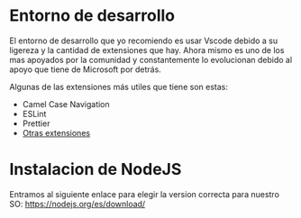 # Entorno de desarrollo

El entorno de desarrollo que yo recomiendo es usar Vscode debido a su ligereza y la cantidad de extensiones que hay. Ahora mismo es uno de los mas apoyados por la comunidad y constantemente lo evolucionan debido al apoyo que tiene de Microsoft por detrás.

Algunas de las extensiones más utiles que tiene son estas:

* Camel Case Navigation
* ESLint
* Prettier
* [Otras extensiones](https://blog.pusher.com/vscode-javascript-node/)

# Instalacion de NodeJS

Entramos al siguiente enlace para elegir la version correcta para nuestro SO: https://nodejs.org/es/download/

